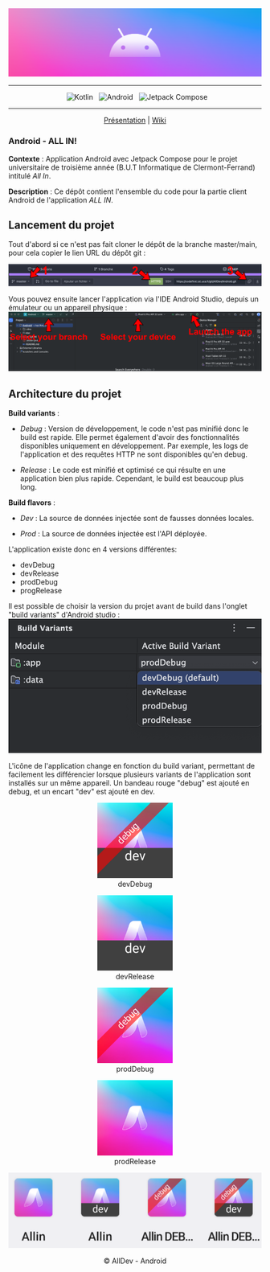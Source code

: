 <div align="center">

  <img src="doc/Banner-AllIn.png" />
    
---

&nbsp; ![Kotlin](https://img.shields.io/badge/Kotlin-B125EA.svg?style=for-the-badge&logo=Kotlin&logoColor=white)
&nbsp; ![Android](https://img.shields.io/badge/Android-A4C639.svg?style=for-the-badge&logo=Android&logoColor=white)
&nbsp; ![Jetpack Compose](https://img.shields.io/badge/Jetpack%20Compose-4286F5.svg?style=for-the-badge&logo=JetpackCompose&logoColor=white)

---

[Présentation](#android---all-in) | [Wiki](https://codefirst.iut.uca.fr/git/AllDev/Gestion_de_projet/wiki)

</div>

### Android - ALL IN!

**Contexte** : Application Android avec Jetpack Compose pour le projet universitaire de troisième année (B.U.T Informatique de Clermont-Ferrand) intitulé *All In*.
</br>

**Description** : Ce dépôt contient l'ensemble du code pour la partie client Android de l'application *ALL IN*.
</br>

## Lancement du projet 

Tout d'abord si ce n'est pas fait cloner le dépôt de la branche master/main, pour cela copier le lien URL du dépôt git :

![](doc/Launch_tuto1.png)

Vous pouvez ensuite lancer l'application via l'IDE Android Studio, depuis un émulateur ou un appareil physique :
![](doc/Launch_tuto2.png)

## Architecture du projet

**Build variants** : 
 - *Debug* : Version de développement, le code n'est pas minifié donc le build est rapide. Elle permet également d'avoir des fonctionnalités disponibles uniquement en développement. Par exemple, les logs de l'application et des requêtes HTTP ne sont disponibles qu'en debug.

 - *Release* : Le code est minifié et optimisé ce qui résulte en une application bien plus rapide. Cependant, le build est beaucoup plus long.

 **Build flavors** : 
 - *Dev* : La source de données injectée sont de fausses données locales.
 
 - *Prod* : La source de données injectée est l'API déployée.

 L'application existe donc en 4 versions différentes: 
 - devDebug
 - devRelease
 - prodDebug
 - progRelease

 Il est possible de choisir la version du projet avant de build dans l'onglet "build variants" d'Android studio : 
 <img src="doc/Build_variants.png" />

L'icône de l'application change en fonction du build variant, permettant de facilement les différencier lorsque plusieurs variants de l'application sont installés sur un même appareil. Un bandeau rouge "debug" est ajouté en debug, et un encart "dev" est ajouté en dev. 

<div align="center">
  <figure>
      <img src="doc/ic_launcher_devDebug.jpg" width="150"/>
      <figcaption>devDebug</figcaption>
  </figure>
  <figure>
      <img src="doc/ic_launcher_devRelease.jpg" width="150"/>
      <figcaption>devRelease</figcaption>
  </figure>
  <figure>
      <img src="doc/ic_launcher_prodDebug.jpg" width="150"/>
      <figcaption>prodDebug</figcaption>
  </figure>     
  <figure>
      <img src="doc/ic_launcher_prodRelease.jpg" width="150"/>
      <figcaption>prodRelease</figcaption>
  </figure>    

  <img src="doc/ic_launchers_screenshot.png"/>
</div>

<div align="center">

© AllDev - Android

</div>